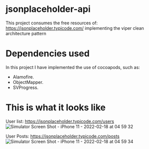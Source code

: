 # jsonplaceholder-api
This project consumes the free resources of: https://jsonplaceholder.typicode.com/ implementing the viper clean architecture pattern

# Dependencies used
In this project I have implemented the use of cocoapods, such as:
- Alamofire.
- ObjectMapper.
- SVProgress.

# This is what it looks like
User list: https://jsonplaceholder.typicode.com/users
![Simulator Screen Shot - iPhone 11 - 2022-02-18 at 04 59 32](https://user-images.githubusercontent.com/63270114/154661183-35a96808-6fa0-4911-a35d-459ae2d86701.png)

User Posts: https://jsonplaceholder.typicode.com/posts
![Simulator Screen Shot - iPhone 11 - 2022-02-18 at 04 59 34](https://user-images.githubusercontent.com/63270114/154661242-d5f12d02-429a-4247-8fdd-3b8b0156343a.png)
